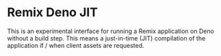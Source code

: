 # Remix Deno JIT

This is an experimental interface for running a Remix application on Deno without a build step. This means a just-in-time (JIT) compilation of the application if / when client assets are requested.
